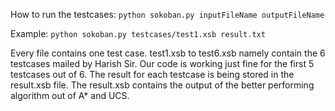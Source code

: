 How to run the testcases:
`python sokoban.py inputFileName outputFileName`

Example:
`python sokoban.py testcases/test1.xsb result.txt`

Every file contains one test case.
test1.xsb to test6.xsb namely contain the 6 testcases mailed by Harish Sir.
Our code is working just fine for the first 5 testcases out of 6.
The result for each testcase is being stored in the result.xsb file.
The result.xsb contains the output of the better performing algorithm out of A* and UCS.




